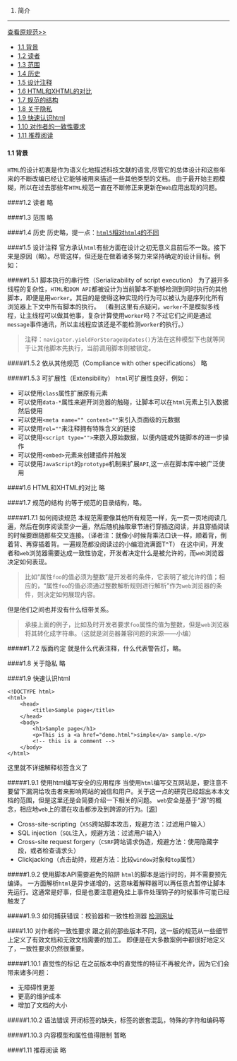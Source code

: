 1. 简介
------
[查看原规范>>](http://www.w3.org/TR/2014/REC-html5-20141028/introduction.html#introduction,"查看原规范")

- [1.1 背景](#11)
- [1.2 读者](#12)
- [1.3 范围](#13)
- [1.4 历史](#14)
- [1.5 设计注释](#15)
- [1.6 HTML和XHTML的对比](#16-htmlxhtml)
- [1.7 规范的结构](#17)
- [1.8 关于隐私](#18)
- [1.9 快速认识html](#19-html)
- [1.10 对作者的一致性要求](#110)
- [1.11 推荐阅读](#111)

#### 1.1 背景
`HTML`的设计初衷是作为语义化地描述科技文献的语言,尽管它的总体设计和这些年来的不断改编已经让它能够被用来描述一些其他类型的文档。
    由于最开始主题模糊，所以在过去那些年`HTML`规范一直在不断修正来更新在`Web`应用出现的问题。

####1.2 读者
略

####1.3 范围
略

####1.4 历史
历史略，提一点：[`html5`相对`html4`的不同](http://www.w3.org/TR/2014/REC-html5-20141028/references.html#refsHTMLDIFF)

####1.5 设计注释
官方承认`html`有些方面在设计之初无意义且前后不一致。接下来是原因（略）。尽管这样，但还是在做着诸多努力来坚持确定的设计目标。例如：

#####1.5.1 脚本执行的串行性（Serializability of script execution）
为了避开多线程的复杂性，`HTML`和`DOM API`都被设计为当前脚本不能够检测到同时执行的其他脚本，即便是用`worker`。其目的是使得这种实现的行为可以被认为是序列化所有浏览器上下文中所有脚本的执行。
（看到这里有点疑问，`worker`不是模拟多线程，让主线程可以做其他事，复杂计算使用`worker`吗？不过它们之间是通过`message`事件通讯，所以主线程应该还是不能检测`worker`的执行。）
> 注释：`navigator.yieldForStorageUpdates()`方法在这种模型下也就等同于让其他脚本先执行，当前调用脚本则被锁定。

#####1.5.2 依从其他规范（Compliance with other specifications）
略

#####1.5.3 可扩展性（Extensibility）
`html`可扩展性良好，例如：

* 可以使用`class`属性扩展原有元素
* 可以使用`data-*`属性来避开浏览器的触碰，让脚本可以在`html`元素上引入数据然后使用
* 可以使用`<meta name="" content=""`来引入页面级的元数据
* 可以使用`rel=""`来注释拥有特殊含义的链接
* 可以使用`<script type="">`来嵌入原始数据，以便内链或外链脚本的进一步操作
* 可以使用`<embed>`元素来创建插件并触发
* 可以使用`JavaScript`的`prototype`机制来扩展`API`,这一点在脚本库中被广泛使用

####1.6 HTML和XHTML的对比
略

####1.7 规范的结构
约等于规范的目录结构，略。

#####1.7.1 如何阅读规范
本规范需要像其他所有规范一样，先一页一页地阅读几遍，然后在倒序阅读至少一遍，然后随机抽取章节进行穿插这阅读，并且穿插阅读的时候要跟随那些交叉连接。（译者注：就像小时候背乘法口诀一样，顺着背，倒着背、再穿插着背。一遍规范都没阅读过的小编泪流满面T^T）
在这中间，开发者和`web`浏览器需要达成一致性协定，开发者决定什么是被允许的，而`web`浏览器决定如何表现。
> 比如“属性`foo`的值必须为整数”是开发者的条件，它表明了被允许的值；相应的，“属性`foo`的值必须通过整数解析规则进行解析”作为`web`浏览器的条件，则决定如何展现内容。

但是他们之间也并没有什么纽带关系。
> 承接上面的例子，比如及时开发者要求`foo`属性的值为整数，但是`web`浏览器将其转化成字符串。（这就是浏览器兼容问题的来源——小编）

#####1.7.2 版面约定
就是什么代表注释，什么代表警告灯，略。

####1.8 关于隐私
略

####1.9 快速认识html
``` html5
<!DOCTYPE html>
<html>
	<head>
		<title>Sample page</title>
	</head>
	<body>
		<h1>Sample page</h1>
		<p>This is a <a href="demo.html">simple</a> sample.</p>
		<!-- this is a comment -->
	</body>
</html>
```
这里就不详细解释标签含义了

#####1.9.1 使用html编写安全的应用程序
当使用`html`编写交互网站是，要注意不要留下漏洞给攻击者来影响网站的诚信和用户。关于这一点的研究已经超出本本文档的范围，但是这里还是会简要介绍一下相关的问题。
`web`安全是基于“源”的概念，相应地`web`上的潜在攻击都涉及到跨源的行为。[[源](http://www.w3.org/TR/2014/REC-html5-20141028/references.html#refsORIGIN)]

* Cross-site-scripting（`XSS`跨站脚本攻击，规避方法：过滤用户输入）
* SQL injection（`SQL`注入，规避方法：过滤用户输入）
* Cross-site request forgery（`CSRF`跨站请求伪造，规避方法：使用隐藏字段，或者检查请求头）
* Clickjacking（点击劫持，规避方法：比较`window`对象和`top`属性）

#####1.9.2 使用脚本API需要避免的陷阱
`html`的脚本是运行时的，并不需要预先编译。
一方面解析`html`是异步递增的，这意味着解释器可以再任意点暂停让脚本先运行。这通常是好事，但是也要注意避免挂上事件处理钩子的时候事件可能已经触发了

#####1.9.3 如何捕获错误：校验器和一致性检测器
[检测网址](http://validator.w3.org/nu/)

####1.10 对作者的一致性要求
跟之前的那些版本不同，这一版的规范从一些细节上定义了有效文档和无效文档需要的加工。
即便是在大多数案例中都很好地定义了，一致性要求仍然很重要。

#####1.10.1 直觉性的标记
在之前版本中的直觉性的特征不再被允许，因为它们会带来诸多问题：

* 无障碍性更差
* 更高的维护成本
* 增加了文档的大小

#####1.10.2 语法错误
开闭标签的缺失，标签的嵌套混乱，特殊的字符和编码等

#####1.10.3 内容模型和属性值得限制
暂略

####1.11 推荐阅读
略